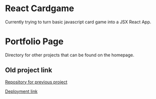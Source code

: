 # React Cardgame
Currently trying to turn basic javascript card game into a JSX React App.
# Portfolio Page
Directory for other projects that can be found on the homepage.

## Old project link
[Repository for previous project](https://github.com/jwong65/Milestone-Project-1)

[Deployment link](https://jwong65.github.io/Milestone-Project-1/)
